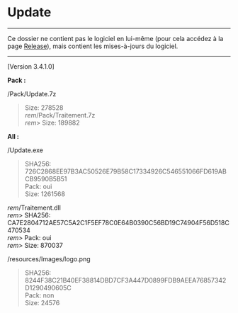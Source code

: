 # Update

---

Ce dossier ne contient pas le logiciel en lui-même (pour cela accédez à la page [Release](https://github.com/GroupManage/GroupManage/releases)), mais contient les mises-à-jours du logiciel.

---

[Version 3.4.1.0]

**Pack :**

/Pack/Update.7z  
> Size: 278528  
_rem_/Pack/Traitement.7z  
_rem_> Size: 189882  

**All :**

/Update.exe  
> SHA256: 726C2868EE97B3AC50526E79B58C17334926C546551066FD619ABCB9590B5B51  
> Pack: oui  
> Size: 1261568  

_rem_/Traitement.dll  
_rem_> SHA256: CA7E2804712AE57C5A2C1F5EF78C0E64B0390C56BD19C74904F56D518C470534  
_rem_> Pack: oui  
_rem_> Size: 870037  

/resources/Images/logo.png  
> SHA256: 8244F38C21B40EF38814DBD7CF3A447D0899FDB9AEEA76857342D1290490605C  
> Pack: non  
> Size: 24576
